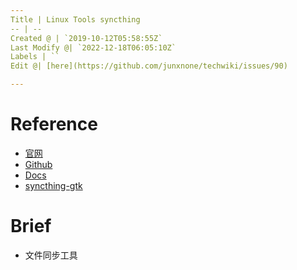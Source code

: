 ```yaml
---
Title | Linux Tools syncthing
-- | --
Created @ | `2019-10-12T05:58:55Z`
Last Modify @| `2022-12-18T06:05:10Z`
Labels | ``
Edit @| [here](https://github.com/junxnone/techwiki/issues/90)

---
```

# Reference

- [官网](https://syncthing.net/)
- [Github](https://github.com/syncthing)
- [Docs](https://docs.syncthing.net/intro/getting-started.html)
- [syncthing-gtk](https://github.com/syncthing/syncthing-gtk)

# Brief
- 文件同步工具

